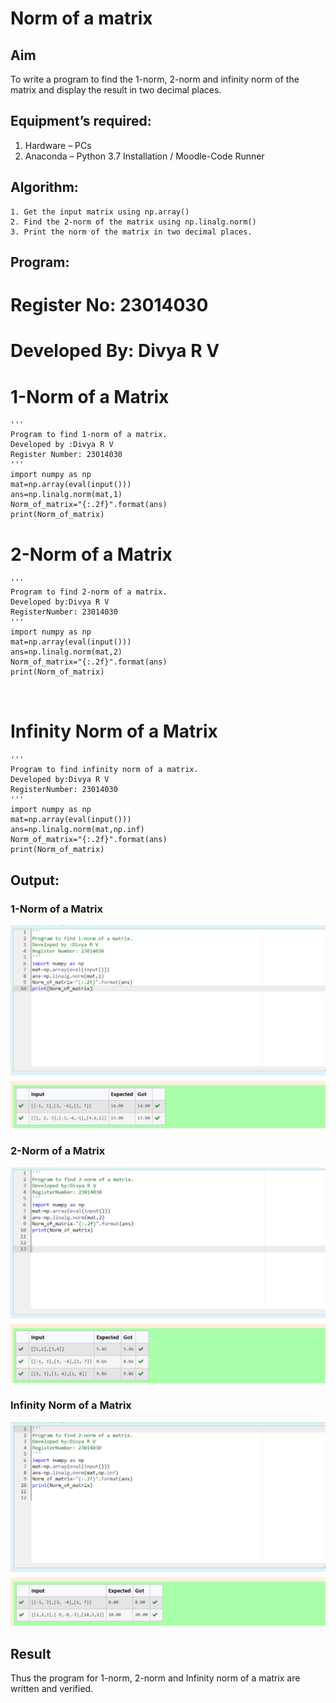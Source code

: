# Norm of a matrix
## Aim
To write a program to find the 1-norm, 2-norm and infinity norm of the matrix and display the result in two decimal places.
## Equipment’s required:
1.	Hardware – PCs
2.	Anaconda – Python 3.7 Installation / Moodle-Code Runner
## Algorithm:
	1. Get the input matrix using np.array()   
    2. Find the 2-norm of the matrix using np.linalg.norm()
	3. Print the norm of the matrix in two decimal places.
## Program:

# Register No: 23014030
# Developed By: Divya R V
# 1-Norm of a Matrix
```
'''
Program to find 1-norm of a matrix.
Developed by :Divya R V
Register Number: 23014030
'''
import numpy as np
mat=np.array(eval(input()))
ans=np.linalg.norm(mat,1)
Norm_of_matrix="{:.2f}".format(ans)
print(Norm_of_matrix)
```




# 2-Norm of a Matrix
```
'''
Program to find 2-norm of a matrix.
Developed by:Divya R V
RegisterNumber: 23014030
'''
import numpy as np
mat=np.array(eval(input()))
ans=np.linalg.norm(mat,2)
Norm_of_matrix="{:.2f}".format(ans)
print(Norm_of_matrix)



```




# Infinity Norm of a Matrix
```
'''
Program to find infinity norm of a matrix.
Developed by:Divya R V
RegisterNumber: 23014030
'''
import numpy as np
mat=np.array(eval(input()))
ans=np.linalg.norm(mat,np.inf)
Norm_of_matrix="{:.2f}".format(ans)
print(Norm_of_matrix)

```
## Output:
### 1-Norm of a Matrix
![Alt text](1.png)


### 2-Norm of a Matrix
![Alt text](2.png)



### Infinity Norm of a Matrix
![Alt text](3.png)


## Result
Thus the program for 1-norm, 2-norm and Infinity norm of a matrix are written and verified.
